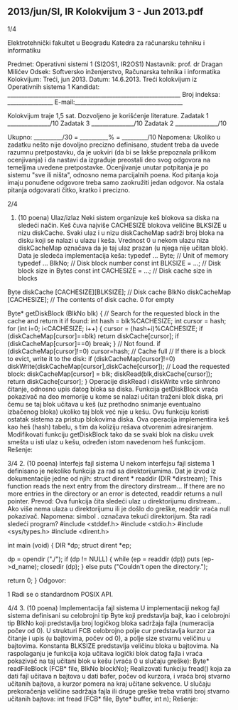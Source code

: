 2013/jun/SI, IR Kolokvijum 3 - Jun 2013.pdf
--------------------------------------------------------------------------------


1/4

Elektrotehnički fakultet u Beogradu
Katedra za računarsku tehniku i informatiku

Predmet: Operativni sistemi 1 (SI2OS1, IR2OS1)
Nastavnik: prof. dr Dragan Milićev
Odsek: Softversko inženjerstvo, Računarska tehnika i informatika
Kolokvijum: Treći, jun 2013.
Datum: 14.6.2013.
Treći kolokvijum iz Operativnih sistema 1
Kandidat: _____________________________________________________________
Broj indeksa: ________________  E-mail:______________________________________

Kolokvijum traje 1,5 sat. Dozvoljeno je korišćenje literature.
Zadatak 1 _______________/10   Zadatak 3 _______________/10
Zadatak 2 _______________/10

Ukupno: __________/30 = __________% = _________/10
Napomena: Ukoliko u zadatku nešto nije dovoljno precizno definisano, student treba da
uvede razumnu pretpostavku, da je uokviri (da bi se lakše prepoznala prilikom ocenjivanja) i
da  nastavi  da  izgrađuje  preostali  deo  svog  odgovora  na  temeljima  uvedene  pretpostavke.
Ocenjivanje unutar potpitanja je po sistemu "sve ili ništa", odnosno nema parcijalnih  poena.
Kod pitanja koja imaju ponuđene odgovore treba samo zaokružiti jedan  odgovor.  Na  ostala
pitanja odgovarati čitko, kratko i precizno.


2/4
1. (10 poena) Ulaz/izlaz
Neki sistem organizuje keš blokova sa diska na sledeći način. Keš čuva najviše CACHESIZE
blokova veličine BLKSIZE u  nizu diskCache. Svaki  ulaz i u  nizu diskCacheMap sadrži broj
bloka  na  disku  koji  se  nalazi  u  ulazu i keša. Vrednost 0 u nekom  ulazu niza diskCacheMap
označava da je taj ulaz prazan (u njega nije učitan blok). Data je sledeća implementacija keša:
typedef ... Byte; // Unit of memory
typedef ... BlkNo; // Disk block number
const int BLKSIZE = ...; // Disk block size in Bytes
const int CACHESIZE = ...; // Disk cache size in blocks

Byte diskCache [CACHESIZE][BLKSIZE]; // Disk cache
BlkNo diskCacheMap [CACHESIZE]; // The contents of disk cache. 0 for empty

Byte* getDiskBlock (BlkNo blk) {
  // Search for the requested block in the cache and return it if found:
  int hash = blk%CACHESIZE;
  int cursor = hash;
  for (int i=0; i<CACHESIZE; i++) {
    cursor = (hash+i)%CACHESIZE;
    if (diskCacheMap[cursor]==blk) return diskCache[cursor];
    if (diskCacheMap[cursor]==0) break;
  }
  // Not found.
  if (diskCacheMap[cursor]!=0) cursor=hash; // Cache full
  // If there is a block to evict, write it to the disk:
  if (diskCacheMap[cursor]!=0)
    diskWrite(diskCacheMap[cursor],diskCache[cursor]);
  // Load the requested block:
  diskCacheMap[cursor] = blk;
  diskRead(blk,diskCache[cursor]);
  return diskCache[cursor];
}
Operacije diskRead i diskWrite vrše sinhrono čitanje, odnosno upis datog bloka sa diska.
Funkcija getDiskBlock vraća pokazivač na deo memorije u kome se nalazi učitan traženi
blok diska, pri čemu se taj blok učitava u keš (uz prethodno snimanje eventualno izbačenog
bloka) ukoliko  taj  blok  već  nije  u  kešu. Ovu  funkciju  koristi  ostatak  sistema  za  pristup
blokovima  diska. Ova operacija implementira keš kao heš (hash) tabelu,  s  tim  da  koliziju
rešava otvorenim adresiranjem.
Modifikovati funkciju getDiskBlock tako da se svaki blok na disku uvek smešta u isti ulaz u
kešu, određen istom navedenom heš funkcijom.
Rešenje:

3/4
2. (10 poena) Interfejs fajl sistema
U nekom interfejsu  fajl  sistema
1
 definisano  je  nekoliko  funkcija  za  rad  sa  direktorijumima.
Dat je izvod iz dokumentacije jedne od njih:
struct dirent * readdir (DIR *dirstream);
This function reads the next entry from the directory dirstream... If there are no more entries
in the directory or an error is detected, readdir returns a null pointer.
Prevod:  Ova  funkcija čita sledeći ulaz  u  direktorijumu dirstream... Ako više nema ulaza u
direktorijumu ili je došlo do greške, readdir vraća null pokazivač.
Napomena: simbol . označava tekući direktorijum.
Šta radi sledeći program?
#include <stddef.h>
#include <stdio.h>
#include <sys/types.h>
#include <dirent.h>

int main (void)
{
  DIR *dp;
  struct dirent *ep;

  dp = opendir ("./");
  if (dp != NULL)
    {
      while (ep = readdir (dp))
 puts (ep->d_name);
      closedir (dp);
    }
  else
    puts ("Couldn't open the directory.");

  return 0;
}
Odgovor:








1
 Radi se o standardnom POSIX API.

4/4
3. (10 poena) Implementacija fajl sistema
U implementaciji nekog fajl sistema definisani su celobrojni tip Byte koji predstavlja bajt, kao
i celobrojni tip BlkNo koji predstavlja broj logičkog bloka sadržaja fajla (numeracija počev od
0).  U  strukturi  FCB  celobrojno  polje cur predstavlja kurzor za čitanje i upis (u bajtovima,
počev  od  0),  a  polje size stvarnu  veličinu  u  bajtovima.  Konstanta BLKSIZE predstavlja
veličinu bloka u bajtovima. Na raspolaganju je funkcija koja učitava logički blok datog fajla i
vraća pokazivač na taj učitani blok u kešu (vraća 0 u slučaju greške):
Byte* readFileBlock (FCB* file, BlkNo blockNo);
Realizovati  funkciju fread() koja  za  dati  fajl  učitava n bajtova  u  dati  bafer,  počev  od
kurzora, i vraća broj stvarno učitanih bajtova, a kurzor pomera na kraj učitane sekvence. U
slučaju prekoračenja veličine sadržaja fajla ili druge greške treba vratiti broj stvarno učitanih
bajtova:
int fread (FCB* file, Byte* buffer, int n);
Rešenje:
